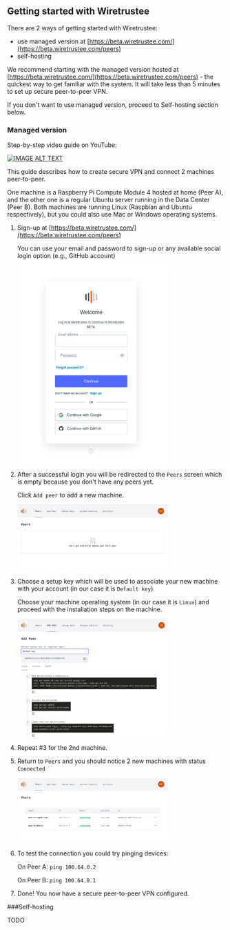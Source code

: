 ## Getting started with Wiretrustee

There are 2 ways of getting started with Wiretrustee:
- use managed version at [https://beta.wiretrustee.com/](https://beta.wiretrustee.com/peers)
- self-hosting

We recommend starting with the managed version hosted at [https://beta.wiretrustee.com/](https://beta.wiretrustee.com/peers) - the quickest way to get familiar with the system.
It will take less than 5 minutes to set up secure peer-to-peer VPN.

If you don't want to use managed version, proceed to Self-hosting section below.

### Managed version
Step-by-step video guide on YouTube:

[![IMAGE ALT TEXT](https://img.youtube.com/vi/j0EPaK5Rapw/0.jpg)](https://youtu.be/j0EPaK5Rapw "Wiretrustee - secure private network in less than 5 minutes")

This guide describes how to create secure VPN and connect 2 machines peer-to-peer.

One machine is a Raspberry Pi Compute Module 4 hosted at home (Peer A), and the other one is a regular Ubuntu server running in the Data Center (Peer B).
Both machines are running Linux (Raspbian and Ubuntu respectively), but you could also use Mac or Windows operating systems.

1. Sign-up at [https://beta.wiretrustee.com/](https://beta.wiretrustee.com/peers)

    You can use your email and password to sign-up or any available social login option (e.g., GitHub account)
    
    <img src="./media/auth.png" alt="auth" width="350"/>

2. After a successful login you will be redirected to the ```Peers``` screen which is empty because you don't have any peers yet.
   
    Click ```Add peer``` to add a new machine.
    
    <img src="./media/empty-peers.png" alt="empty-peers" width="350"/>
    
3.  Choose a setup key which will be used to associate your new machine with your account (in our case it is ```Default key```).

    Choose your machine operating system (in our case it is ```Linux```) and proceed with the installation steps on the machine.

    <img src="./media/add-peer.png" alt="add-peer" width="350"/>    

4. Repeat #3 for the 2nd machine.
5. Return to ```Peers``` and you should notice 2 new machines with status ```Connected```
   
    <img src="./media/peers.png" alt="peers" width="350"/>

6. To test the connection you could try pinging devices:
   
    On Peer A:
    ```ping 100.64.0.2```
    
    On Peer B:
    ```ping 100.64.0.1```
7. Done! You now have a secure peer-to-peer VPN configured.

###Self-hosting

TODO
